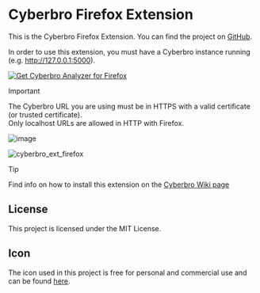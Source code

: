 # Cyberbro Firefox Extension

This is the Cyberbro Firefox Extension. You can find the project on [GitHub](https://github.com/stanfrbd/cyberbro).

In order to use this extension, you must have a Cyberbro instance running (e.g. http://127.0.0.1:5000).

<p>
<a href="https://addons.mozilla.org/addon/cyberbro-analyzer/"><img src="https://user-images.githubusercontent.com/585534/107280546-7b9b2a00-6a26-11eb-8f9f-f95932f4bfec.png" alt="Get Cyberbro Analyzer for Firefox"></a>
</p>

> [!IMPORTANT]
> The Cyberbro URL you are using must be in HTTPS with a valid certificate (or trusted certificate). \
> Only localhost URLs are allowed in HTTP with Firefox.

![image](https://github.com/user-attachments/assets/3fd59a18-2f38-4a00-9470-9e6730279256)

![cyberbro_ext_firefox](https://github.com/user-attachments/assets/e7773274-d3c4-410c-864c-9114b580c24c)

> [!TIP]
> Find info on how to install this extension on the [Cyberbro Wiki page](https://github.com/stanfrbd/cyberbro/wiki/7.-Cyberbro-browser-extension)

## License

This project is licensed under the MIT License.

## Icon

The icon used in this project is free for personal and commercial use and can be found [here](https://www.veryicon.com/icons/object/material_design_icons/web-39.html).
